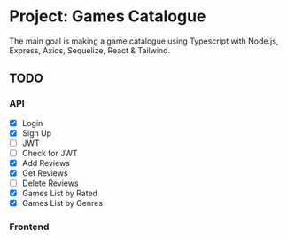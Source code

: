 # Project: Games Catalogue

The main goal is making a game catalogue using Typescript with Node.js, Express, Axios, Sequelize, React & Tailwind.

## TODO

### API

- [x] Login
- [X] Sign Up
- [ ] JWT 
- [ ] Check for JWT
- [X] Add Reviews
- [X] Get Reviews
- [ ] Delete Reviews
- [X] Games List by Rated
- [X] Games List by Genres

### Frontend

